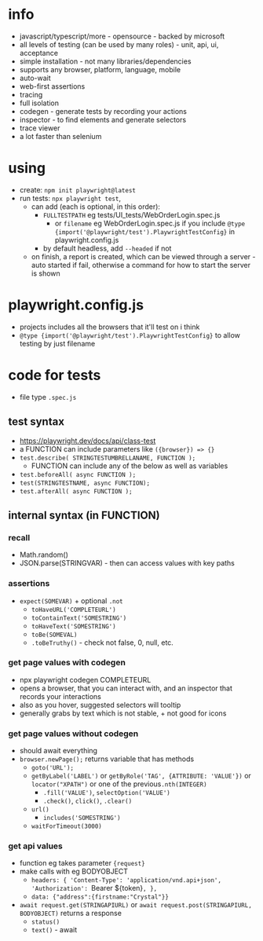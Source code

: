 # info
* javascript/typescript/more - opensource - backed by microsoft
* all levels of testing (can be used by many roles) - unit, api, ui, acceptance
* simple installation - not many libraries/dependencies
* supports any browser, platform, language, mobile
* auto-wait
* web-first assertions
* tracing
* full isolation
* codegen - generate tests by recording your actions
* inspector - to find elements and generate selectors
* trace viewer
* a lot faster than selenium
# using
* create: `npm init playwright@latest`
* run tests: `npx playwright test`, 
  * can add (each is optional, in this order):
    * `FULLTESTPATH` eg tests/UI_tests/WebOrderLogin.spec.js
      * or `filename` eg WebOrderLogin.spec.js if you include `@type {import('@playwright/test').PlaywrightTestConfig}` in playwright.config.js
    * by default headless, add `--headed` if not
  * on finish, a report is created, which can be viewed through a server - auto started if fail, otherwise a command for how to start the server is shown
# playwright.config.js
* projects includes all the browsers that it'll test on i think
* `@type {import('@playwright/test').PlaywrightTestConfig}` to allow testing by just filename
# code for tests
* file type `.spec.js`
## test syntax
* https://playwright.dev/docs/api/class-test
* a FUNCTION can include parameters like `({browser}) => {}`
* `test.describe( STRINGTESTUMBRELLANAME, FUNCTION );`
  * FUNCTION can include any of the below as well as variables
* `test.beforeAll( async FUNCTION );`
* `test(STRINGTESTNAME, async FUNCTION);`
* `test.afterAll( async FUNCTION );`
## internal syntax (in FUNCTION)
### recall
* Math.random()
* JSON.parse(STRINGVAR) - then can access values with key paths
### assertions
* `expect(SOMEVAR)` + optional `.not`
  * `toHaveURL('COMPLETEURL')`
  * `toContainText('SOMESTRING')`
  * `toHaveText('SOMESTRING')`
  * `toBe(SOMEVAL)`
  * `.toBeTruthy()` - check not false, 0, null, etc.
### get page values with codegen
* npx playwright codegen COMPLETEURL
* opens a browser, that you can interact with, and an inspector that records your interactions
* also as you hover, suggested selectors will tooltip
* generally grabs by text which is not stable, + not good for icons
### get page values without codegen
* should await everything
* `browser.newPage();` returns variable that has methods
  * `goto('URL');`
  * `getByLabel('LABEL')` or  `getByRole('TAG', {ATTRIBUTE: 'VALUE'})` or `locator("XPATH")` or one of the previous`.nth(INTEGER)`
    * `.fill('VALUE')`, `selectOption('VALUE')`
    * `.check()`, `click()`, `.clear()`
  * `url()`
    * `includes('SOMESTRING')`
  * `waitForTimeout(3000)`
### get api values
* function eg takes parameter `{request}`
* make calls with eg BODYOBJECT
  * `headers: { 'Content-Type': 'application/vnd.api+json', 'Authorization': `Bearer ${token}`, },`
  * `data: {"address":{firstname:"Crystal"}}`
* `await request.get(STRINGAPIURL)` or `await request.post(STRINGAPIURL, BODYOBJECT)` returns a response
  * `status()`
  * `text()` - await
